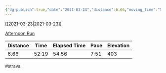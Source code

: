 ```yaml
---
{"dg-publish":true,"date":"2021-03-23","distance":6.66,"moving_time":"52:19","elapsed_time":"54:56","pace":"7:51","total_elevation_gain":403,"url":"https://www.strava.com/activities/4998802329","permalink":"/01-personal/strava/2021-03-23-afternoon-run/","dgPassFrontmatter":true}
---
```



[[2021-03-23\|2021-03-23]]

[Afternoon Run](https://www.strava.com/activities/4998802329)

| Distance | Time  | Elapsed Time | Pace | Elevation |
| -------- | ----- | ------------ | ---- | --------- |
| 6.66     | 52:19 | 54:56        | 7:51 | 403       |




#strava

